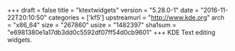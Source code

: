 +++
draft = false
title = "ktextwidgets"
version = "5.28.0-1"
date = "2016-11-22T20:10:50"
categories = ['kf5']
upstreamurl = "http://www.kde.org"
arch = "x86_64"
size = "267860"
usize = "1482397"
sha1sum = "e6981380e1a17db3dd0c5592df07ff54d0cb9601"
+++
KDE Text editing widgets.